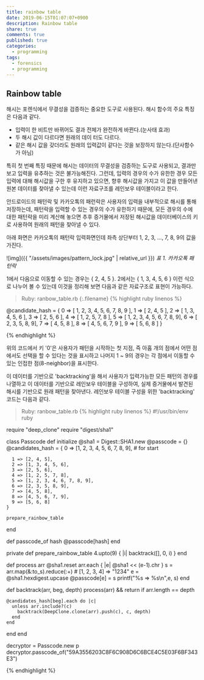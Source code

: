 ```yaml
---
title: rainbow table
date: 2019-06-15T01:07:07+0900
description: Rainbow table
share: true
comments: true
published: true
categories:
  - programming
tags:
  - forensics
  - programming
---
```


## Rainbow table
해시는 포렌식에서 무결성을 검증하는 중요한 도구로 사용된다.
해시 함수의 주요 특징은 다음과 같다.

* 입력이 한 비트만 바뀌어도 결과 전체가 완전하게 바뀐다.(눈사태 효과)
* 두 해시 값이 다르다면 원래의 데이 터도 다르다.
* 같은 해시 값을 갖더라도 원래의 입력값이 같다는 것을 보장하지 않는다.(단사함수가 아님)

특히 첫 번째 특징 때문에 해시는 데이터의 무결성을 검증하는 도구로 사용되고, 결과만 보고 입력을 유추하는 것은 불가능해진다.
그런데, 입력의 경우의 수가 유한한 경우 모든 입력에 대해 해시값을 구한 후 유지하고 있으면, 향후 해시값을 가지고 이 값을 만들어낸 원본 데이터를 찾아낼 수 있는데 이런 자료구조를 레인보우 테이블이라고 한다.

안드로이드의 패턴락 및 카카오톡의 패런락은 사용자의 입력을 내부적으로 해시를 통해 저장하는데, 패턴락을 입력할 수 있는 경우의 수가 유한하기 때문에, 모든 경우의 수에 대한 패턴락을 미리 계산해 놓으면 추후 증거물에서 저장된 해시값을 데이터베이스의 키로 사용하여 원래의 패턴을 찾아낼 수 있다.

아래 화면은 카카오톡의 패턴락 입력화면인데 좌측 상단부터 1, 2, 3, ..., 7, 8, 9의 값을 가진다.

![img]({{ "/assets/images/pattern_lock.jpg" | relative_url }})  *표 1. 카카오톡 패턴락*

1에서 다음으로 이동할 수 있는 경우는 { 2, 4, 5 }. 2에서는 { 1, 3, 4, 5, 6 } 이런 식으로 나누어 볼 수 있는데 이것을 정리해 보면 다음과 같은 자료구조로 표현이 가능하다.

>Ruby: ranbow_table.rb
{:.filename}
{% highlight ruby linenos %}

@candidate_hash = {
  0 => [ 1, 2, 3, 4, 5, 6, 7, 8, 9 ],
  1 => [ 2, 4, 5 ],
  2 => [ 1, 3, 4, 5, 6 ],
  3 => [ 2, 5, 6 ],
  4 => [ 1, 2, 5, 7, 8 ],
  5 => [ 1, 2, 3, 4, 5, 6, 7, 8, 9],
  6 => [ 2, 3, 5, 8, 9],
  7 => [ 4, 5, 8 ],
  8 => [ 4, 5, 6, 7, 9 ],
  9 => [ 5, 6, 8 ]
}

{% endhighlight %}

위의 코드에서 키 '0'은 사용자가 패턴을 시작하는 첫 지점, 즉 아홉 개의 점에서 어떤 점에서도 선택을 할 수 있다는 것을 표시하고 나머지 1 ~ 9의 경우는 각 점에서 이동할 수 있는 인접한 점(8-neighbor)을 표시한다.

이 데이터를 기반으로 'backtracking'을 해서 사용자가 입력가능한 모든 패턴의 경우를 나열하고 이 데이터를 기반으로 레인보우 테이블을 구성하여, 실제 증거물에서 발견된 해시를 기반으로 원래 패턴을 찾아낸다. 레인보우 테이블 구성을 위한 'backtracking' 코드는 다음과 같다.

>Ruby: ranbow_table.rb
{% highlight ruby linenos %}
#!/usr/bin/env ruby

require "deep_clone"
require "digest/sha1"

class Passcode
  def initialize
    @sha1 = Digest::SHA1.new
    @passcode = {}
    @candidates_hash = {
      0 => [1, 2, 3, 4, 5, 6, 7, 8, 9], # for start

      1 => [2, 4, 5],
      2 => [1, 3, 4, 5, 6],
      3 => [2, 5, 6],
      4 => [1, 2, 5, 7, 8],
      5 => [1, 2, 3, 4, 6, 7, 8, 9],
      6 => [2, 3, 5, 8, 9],
      7 => [4, 5, 8],
      8 => [4, 5, 6, 7, 9],
      9 => [5, 6, 8]
    }

    prepare_rainbow_table
  end

  def passcode_of hash
    @passcode[hash]
  end

private
  def prepare_rainbow_table
    4.upto(9) { |i| backtrack([], 0, i) }
  end

  def process arr
    @sha1.reset
    arr.each { |e| @sha1 << (e-1).chr }
    s = arr.map(&:to_s).reduce(:+) # [1, 2, 3, 4] => "1234"
    e = @sha1.hexdigest.upcase
    @passcode[e] = s
    printf("%s => %s\n",e, s)
  end

  def backtrack(arr, beg, depth)
    process(arr) && return if arr.length == depth

    @candidates_hash[beg].each do |c|
      unless arr.include?(c)
        backtrack(DeepClone.clone(arr).push(c), c, depth)
      end
    end
  end
end

decryptor = Passcode.new
p decryptor.passcode_of("59A3556203C8F6C908D6C6BCE4C5E03F6BF343E3")

{% endhighlight %}
